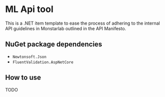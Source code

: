 # ML Api tool
This is a .NET item template to ease the process of adhering to the internal API guidelines in Monstarlab outlined in the API Manifesto.

## NuGet package dependencies
- `Newtonsoft.Json`
- `FluentValidation.AspNetCore`

## How to use
TODO